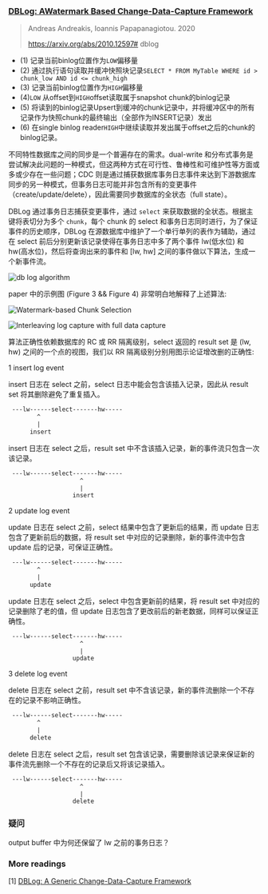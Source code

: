 ### [DBLog: AWatermark Based Change-Data-Capture Framework](../../assets/pdfs/DBLog_A_Watermark_Based_Change-Data-Capture_Framework.pdf)

> Andreas Andreakis, Ioannis Papapanagiotou. 2020
>
> https://arxiv.org/abs/2010.12597# dblog

- (1) 记录当前binlog位置作为`LOW`偏移量
- (2) 通过执行语句读取并缓冲快照块记录`SELECT * FROM MyTable WHERE id > chunk_low AND id <= chunk_high`
- (3) 记录当前binlog位置作为`HIGH`偏移量
- (4)`LOW` 从offset到`HIGH`offset读取属于snapshot chunk的binlog记录
- (5) 将读到的binlog记录Upsert到缓冲的chunk记录中，并将缓冲区中的所有记录作为快照chunk的最终输出（全部作为INSERT记录）发出
- (6) 在single binlog reader`HIGH`中继续读取并发出属于offset之后的chunk的binlog记录。

不同特性数据库之间的同步是一个普遍存在的需求。dual-write 和分布式事务是尝试解决此问题的一种模式，但这两种方式在可行性、鲁棒性和可维护性等方面或多或少存在一些问题；CDC 则是通过捕获数据库事务日志事件来达到下游数据库同步的另一种模式，但事务日志可能并非包含所有的变更事件（create/update/delete），因此需要同步数据库的全状态（full state）。

DBLog 通过事务日志捕获变更事件，通过 `select` 来获取数据的全状态。根据主键将表切分为多个 `chunk`，每个 chunk 的 select 和事务日志同时进行，为了保证事件的历史顺序，DBLog 在源数据库中维护了一个单行单列的表作为辅助，通过在 select 前后分别更新该记录使得在事务日志中多了两个事件 lw(低水位) 和 hw(高水位)，然后将查询出来的事件和 [lw, hw] 之间的事件做以下算法，生成一个新事件流。

![db log algorithm](./../../assets/images/dblog-algorithm1.jpg)

paper 中的示例图 (Figure 3 && Figure 4) 非常明白地解释了上述算法:

![Watermark-based Chunk Selection](../../assets/images/dblog_watermark-based_chunk_selection.jpg)

![Interleaving log capture with full data capture](../../assets/images/dblog_interleaving.jpg)

算法正确性依赖数据库的 RC 或 RR 隔离级别，select 返回的 result set 是 (lw, hw) 之间的一个点的视图，我们以 RR 隔离级别分别用图示论证增改删的正确性:

1 insert log event

insert 日志在 select 之前，select 日志中能会包含该插入记录，因此从 result set 将其删除避免了重复插入。

```txt
 ---lw------select-------hw-----
        ^
        |
      insert
```

insert 日志在 select 之后，result set 中不含该插入记录，新的事件流只包含一次该记录。

```txt
 ---lw------select-------hw-----
                    ^
                    |
                  insert
```

2 update log event

update 日志在 select 之前，select 结果中包含了更新后的结果，而 update 日志包含了更新前后的数据，将 result set 中对应的记录删除，新的事件流中包含 update 后的记录，可保证正确性。

```txt
 ---lw------select-------hw-----
        ^
        |
      update
```

update 日志在 select 之后，select 中包含更新前的结果，将 result set 中对应的记录删除了老的值，但 update 日志包含了更改前后的新老数据，同样可以保证正确性。

```txt
 ---lw------select-------hw-----
                    ^
                    |
                  update
```

3 delete log event

delete 日志在 select 之前，result set 中不含该记录，新的事件流删除一个不存在的记录不影响正确性。

```txt
 ---lw------select-------hw-----
        ^
        |
      delete
```

delete 日志在 select 之后，result set 包含该记录，需要删除该记录来保证新的事件流先删除一个不存在的记录后又将该记录插入。

```txt
 ---lw------select-------hw-----
                    ^
                    |
                  delete
```

### 疑问

output buffer 中为何还保留了 lw 之前的事务日志？

### More readings

[1] [DBLog: A Generic Change-Data-Capture Framework](https://netflixtechblog.com/dblog-a-generic-change-data-capture-framework-69351fb9099b)
